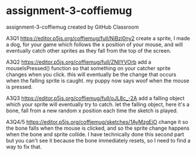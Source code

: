 # assignment-3-coffiemug
assignment-3-coffiemug created by GitHub Classroom

A3Q1
https://editor.p5js.org/coffiemug/full/NiBzj0ny2
create a sprite, I made a dog, for your game which follows the x position of your mouse, and will eventually catch other sprites as they fall from the top of the screen. 

A3Q2
https://editor.p5js.org/coffiemug/full/ZNllYVOrb
add a mouseIsPressed() function so that something on your catcher sprite changes when you click. this will eventually be the change that occurs when the falling sprite is caught. my puppy now says woof when the mouse is pressed.

A3Q3
https://editor.p5js.org/coffiemug/full/oJL8c_-2A
add a falling object which your sprite will eventually try to catch. let the falling object, here it's a bone, fall from a new random x position each time the sketch is played.

A3Q4/5
https://editor.p5js.org/coffiemug/sketches/1AyMzgEiO
change it so the bone falls when the mouse is clicked, and so the sprite change happens when the bone and sprite collide. I have technically done this second part but you can't see it because the bone immediately resets, so I need to find a way to fix that.
